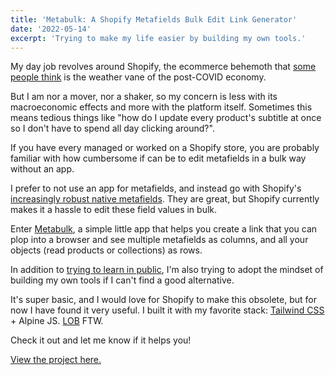 ```yaml
---
title: 'Metabulk: A Shopify Metafields Bulk Edit Link Generator'
date: '2022-05-14'
excerpt: 'Trying to make my life easier by building my own tools.'
---
```


My day job revolves around Shopify, the ecommerce behemoth that [some people think](https://twitter.com/michaelbatnick/status/1524481965897957376?s=21&t=qz_kEQsbNRlIwjOhewM0_A) is the weather vane of the post-COVID economy.

But I am nor a mover, nor a shaker, so my concern is less with its macroeconomic effects and more with the platform itself. Sometimes this means tedious things like "how do I update every product's subtitle at once so I don't have to spend all day clicking around?".

If you have every managed or worked on a Shopify store, you are probably familiar with how cumbersome if can be to edit metafields in a bulk way without an app.

I prefer to not use an app for metafields, and instead go with Shopify's [increasingly robust native metafields](https://changelog.shopify.com/posts/metafield-improvements-metafield-lists). They are great, but Shopify currently makes it a hassle to edit these field values in bulk.

Enter [Metabulk](https://metabulk.karges.org), a simple little app that helps you create a link that you can plop into a browser and see multiple metafields as columns, and all your objects (read products or collections) as rows.

In addition to [trying to learn in public](/posts/hello-world), I'm also trying to adopt the mindset of building my own tools if I can't find a good alternative.

It's super basic, and I would love for Shopify to make this obsolete, but for now I have found it very useful. I built it with my favorite stack: [Tailwind CSS](/posts/not-another-tailwind-post) + Alpine JS. [LOB](https://htmx.org/essays/locality-of-behaviour?ref=karges) FTW.

Check it out and let me know if it helps you!

[View the project here.](https://metabulk.karges.org)